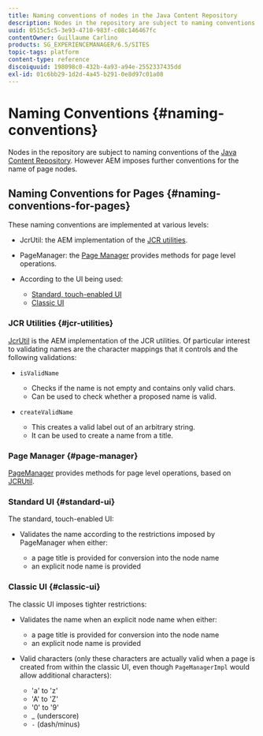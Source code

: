 ```yaml
---
title: Naming conventions of nodes in the Java Content Repository
description: Nodes in the repository are subject to naming conventions of the Java Content Repository
uuid: 0515c5c5-3e93-4710-983f-c08c146467fc
contentOwner: Guillaume Carlino
products: SG_EXPERIENCEMANAGER/6.5/SITES
topic-tags: platform
content-type: reference
discoiquuid: 198098c0-432b-4a93-a94e-2552337435dd
exl-id: 01c6bb29-1d2d-4a45-b291-0e8d97c01a08
---
```

# Naming Conventions {#naming-conventions}

Nodes in the repository are subject to naming conventions of the [Java Content Repository](/help/sites-developing/the-basics.md#java-content-repository). However AEM imposes further conventions for the name of page nodes.

## Naming Conventions for Pages {#naming-conventions-for-pages}

These naming conventions are implemented at various levels:

* JcrUtil: the AEM implementation of the [JCR utilities](#jcr-utilities).
* PageManager: the [Page Manager](#page-manager) provides methods for page level operations.
* According to the UI being used:

    * [Standard, touch-enabled UI](#standard-ui)
    * [Classic UI](#classic-ui)

### JCR Utilities {#jcr-utilities}

[JcrUtil](https://helpx.adobe.com/experience-manager/6-5/sites/developing/using/reference-materials/javadoc/index.html?com/day/cq/commons/jcr/JcrUtil.html) is the AEM implementation of the JCR utilities. Of particular interest to validating names are the character mappings that it controls and the following validations:

* `isValidName`

    * Checks if the name is not empty and contains only valid chars.
    * Can be used to check whether a proposed name is valid.

* `createValidName`

    * This creates a valid label out of an arbitrary string.
    * It can be used to create a name from a title.

### Page Manager {#page-manager}

[PageManager](https://helpx.adobe.com/experience-manager/6-5/sites/developing/using/reference-materials/javadoc/com/day/cq/wcm/api/PageManager.html) provides methods for page level operations, based on [JCRUtil](#jcr-utilities).

### Standard UI {#standard-ui}

The standard, touch-enabled UI:

* Validates the name according to the restrictions imposed by PageManager when either:

    * a page title is provided for conversion into the node name
    * an explicit node name is provided

### Classic UI {#classic-ui}

The classic UI imposes tighter restrictions:

* Validates the name when an explicit node name when either:

    * a page title is provided for conversion into the node name
    * an explicit node name is provided

* Valid characters (only these characters are actually valid when a page is created from within the classic UI, even though `PageManagerImpl` would allow additional characters):

    * 'a' to 'z'
    * 'A' to 'Z'
    * '0' to '9'
    * _ (underscore)
    * `-` (dash/minus)
